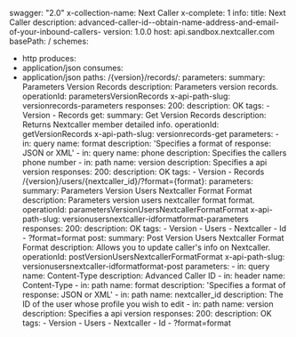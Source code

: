 swagger: "2.0"
x-collection-name: Next Caller
x-complete: 1
info:
  title: Next Caller
  description: advanced-caller-id--obtain-name-address-and-email-of-your-inbound-callers-
  version: 1.0.0
host: api.sandbox.nextcaller.com
basePath: /
schemes:
- http
produces:
- application/json
consumes:
- application/json
paths:
  /{version}/records/:
    parameters:
      summary: Parameters Version Records
      description: Parameters version records.
      operationId: parametersVersionRecords
      x-api-path-slug: versionrecords-parameters
      responses:
        200:
          description: OK
      tags:
      - Version
      - Records
    get:
      summary: Get Version Records
      description: Returns Nextcaller member detailed info.
      operationId: getVersionRecords
      x-api-path-slug: versionrecords-get
      parameters:
      - in: query
        name: format
        description: 'Specifies a format of response: JSON or XML'
      - in: query
        name: phone
        description: Specifies the callers phone number
      - in: path
        name: version
        description: Specifies a api version
      responses:
        200:
          description: OK
      tags:
      - Version
      - Records
  /{version}/users/{nextcaller_id}/?format={format}:
    parameters:
      summary: Parameters Version Users Nextcaller Format Format
      description: Parameters version users nextcaller format format.
      operationId: parametersVersionUsersNextcallerFormatFormat
      x-api-path-slug: versionusersnextcaller-idformatformat-parameters
      responses:
        200:
          description: OK
      tags:
      - Version
      - Users
      - Nextcaller
      - Id
      - ?format=format
    post:
      summary: Post Version Users Nextcaller Format Format
      description: Allows you to update caller's info on Nextcaller.
      operationId: postVersionUsersNextcallerFormatFormat
      x-api-path-slug: versionusersnextcaller-idformatformat-post
      parameters:
      - in: query
        name: Content-Type
        description: Advanced Caller ID
      - in: header
        name: Content-Type
      - in: path
        name: format
        description: 'Specifies a format of response: JSON or XML'
      - in: path
        name: nextcaller_id
        description: The ID of the user whose profile you wish to edit
      - in: path
        name: version
        description: Specifies a api version
      responses:
        200:
          description: OK
      tags:
      - Version
      - Users
      - Nextcaller
      - Id
      - ?format=format